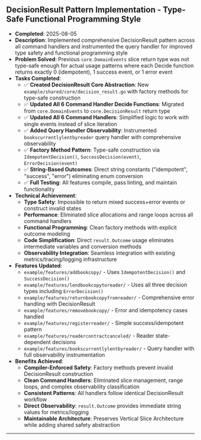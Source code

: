 ## DecisionResult Pattern Implementation - Type-Safe Functional Programming Style
- **Completed**: 2025-08-05
- **Description**: Implemented comprehensive DecisionResult pattern across all command handlers and instrumented the query handler for improved type safety and functional programming style
- **Problem Solved**: Previous `core.DomainEvents` slice return type was not type-safe enough for actual usage patterns where each Decide function returns exactly 0 (idempotent), 1 success event, or 1 error event
- **Tasks Completed**:
  - ✅ **Created DecisionResult Core Abstraction**: New `example/shared/core/decision_result.go` with factory methods for type-safe construction
  - ✅ **Updated All 6 Command Handler Decide Functions**: Migrated from `core.DomainEvents` to `core.DecisionResult` return type
  - ✅ **Updated All 6 Command Handlers**: Simplified logic to work with single events instead of slice iteration
  - ✅ **Added Query Handler Observability**: Instrumented `bookscurrentlylentbyreader` query handler with comprehensive observability
  - ✅ **Factory Method Pattern**: Type-safe construction via `IdempotentDecision()`, `SuccessDecision(event)`, `ErrorDecision(event)`
  - ✅ **String-Based Outcomes**: Direct string constants ("idempotent", "success", "error") eliminating enum conversion
  - ✅ **Full Testing**: All features compile, pass linting, and maintain functionality
- **Technical Achievement**:
  - **Type Safety**: Impossible to return mixed success+error events or construct invalid states
  - **Performance**: Eliminated slice allocations and range loops across all command handlers  
  - **Functional Programming**: Clean factory methods with explicit outcome modeling
  - **Code Simplification**: Direct `result.Outcome` usage eliminates intermediate variables and conversion methods
  - **Observability Integration**: Seamless integration with existing metrics/tracing/logging infrastructure
- **Features Updated**:
  - `example/features/addbookcopy/` - Uses `IdempotentDecision()` and `SuccessDecision()`
  - `example/features/lendbookcopytoreader/` - Uses all three decision types including `ErrorDecision()`
  - `example/features/returnbookcopyfromreader/` - Comprehensive error handling with DecisionResult
  - `example/features/removebookcopy/` - Error and idempotency cases handled
  - `example/features/registerreader/` - Simple success/idempotent pattern
  - `example/features/readercontractcanceled/` - Reader state-dependent decisions
  - `example/features/bookscurrentlylentbyreader/` - Query handler with full observability instrumentation
- **Benefits Achieved**:
  - **Compiler-Enforced Safety**: Factory methods prevent invalid DecisionResult construction
  - **Clean Command Handlers**: Eliminated slice management, range loops, and complex observability classification
  - **Consistent Patterns**: All handlers follow identical DecisionResult workflow
  - **Direct Observability**: `result.Outcome` provides immediate string values for metrics/logging
  - **Maintainable Architecture**: Preserves Vertical Slice Architecture while adding shared safety abstraction

---
